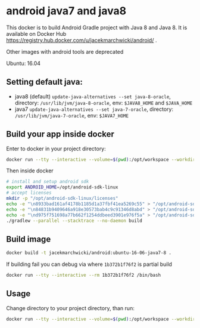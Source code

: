 # android java7 and java8

This docker is to build Android Gradle project with Java 8 and Java 8.
It is available on Docker Hub https://registry.hub.docker.com/u/jacekmarchwicki/android/ .

Other images with android tools are deprecated

Ubuntu: 16.04

## Setting default java:
* java8 (default) `update-java-alternatives --set java-8-oracle`, directory: `/usr/lib/jvm/java-8-oracle`, env: `$JAVA8_HOME` and `$JAVA_HOME`
* java7 `update-java-alternatives --set java-7-oracle`, directory: `/usr/lib/jvm/java-7-oracle`, env: `$JAVA7_HOME`

## Build your app inside docker

Enter to docker in your project directory:

```bash
docker run --tty --interactive --volume=$(pwd):/opt/workspace --workdir=/opt/workspace --rm jacekmarchwicki/android:ubuntu-16-04-java7-8 /bin/sh
```

Then inside docker

```bash
# install and setup android sdk
export ANDROID_HOME=/opt/android-sdk-linux
# accept licenses
mkdir -p "/opt/android-sdk-linux/licenses"
echo -e "\n8933bad161af4178b1185d1a37fbf41ea5269c55" > "/opt/android-sdk-linux/licenses/android-sdk-license"
echo -e "\n84831b9409646a918e30573bab4c9c91346d8abd" > "/opt/android-sdk-linux/licenses/android-sdk-preview-license"
echo -e "\nd975f751698a77b662f1254ddbeed3901e976f5a" > "/opt/android-sdk-linux/licenses/intel-android-extra-license"
./gradlew --parallel --stacktrace --no-daemon build 
```


## Build image

```bash
docker build -t jacekmarchwicki/android:ubuntu-16-06-java7-8 .
```

If building fail you can debug via where `1b372b1f76f2` is partial build

```bash
docker run --tty --interactive --rm 1b372b1f76f2 /bin/bash
```

## Usage
Change directory to your project directory, than run:

```bash
docker run --tty --interactive --volume=$(pwd):/opt/workspace --workdir=/opt/workspace --rm jacekmarchwicki/android:java8  /bin/sh -c "./gradlew build"
```

